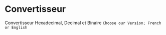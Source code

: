 # Convertisseur
Convertisseur Hexadecimal, Decimal et Binaire
`Choose our Version; French or English`
